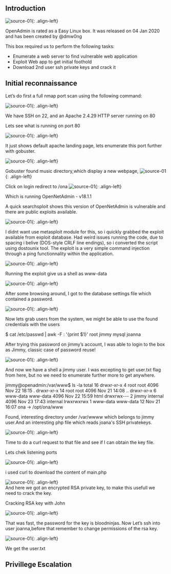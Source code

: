 ## Introduction
![source-01](/img/openadmin1.png){: .align-left}

OpenAdmin is rated as a Easy Linux box. It was released on 04 Jan 2020 and has been created by @dmw0ng

This box required us to perform the following tasks:


- Enumerate a web server to find vulnerable web application
- Exploit Web app to get initial foothold
- Download 2nd user ssh private keys and crack it


## Initial reconnaissance
Let’s do first a full nmap port scan using the following command:


![source-01](/img/Screenshot_2020-05-02_09-01-51.png){: .align-left}

We have SSH on 22, and an Apache 2.4.29 HTTP server running on 80

Lets see what is running on port 80

![source-01](/img/Screenshot_2020-05-02_09-20-39.png){: .align-left}

It just shows default apache landing page, lets enumerate this port further with gobuster.

![source-01](/img/Screenshot_2020-05-02_09-33-18.png){: .align-left} 

Gobuster found music directory,which display a new webpage, 
![source-01](/img/Screenshot_2020-05-02_09-38-13.png){: .align-left}  

Click on login redirect to /ona
![source-01](/img/Screenshot_2020-05-02_09-40-35.png){: .align-left}  

Which is running OpenNetAdmin - v18.1.1

A quick searchsploit shows this version of OpenNetAdmin is vulnerable and there are public exploits available.

![source-01](/img/Screenshot_2020-05-02_10-04-24.png){: .align-left}  

I didnt want use metasploit module for this, so i quickly grabbed the exploit available from exploit database.
Had weird issues running the code, due to spacing i belive (DOS-style CRLF line endings), so i converted the script using dostounix tool.
The exploit is a very simple command injection through a ping functionnality within the application.

![source-01](/img/Screenshot_2020-05-02_10-29-57.png){: .align-left}  

Running the exploit give us a shell as www-data 

![source-01](/img/Screenshot_2020-05-02_10-34-54.png){: .align-left}  

After some browsing around, I got to the database settings file which contained a password.

![source-01](/img/Screenshot_2020-05-02_10-42-54.png){: .align-left}  
	
Now lets grab users from the system, we might be able to use the found credentials with the users

$ cat /etc/passwd | awk -F : '{print $1}'
root
jimmy
mysql
joanna

After trying this password on jimmy’s account, I was able to login to the box as Jimmy, classic case of password reuse!

![source-01](/img/Screenshot_2020-05-02_14-13-04.png){: .align-left}  

And now we have a shell a jimmy user. I was excepting to get user.txt flag from here, but no we need to enumerate further more to get anywhere.

jimmy@openadmin:/var/www$ ls -la
total 16
drwxr-xr-x  4 root     root     4096 Nov 22 18:15 .
drwxr-xr-x 14 root     root     4096 Nov 21 14:08 ..
drwxr-xr-x  6 www-data www-data 4096 Nov 22 15:59 html
drwxrwx---  2 jimmy    internal 4096 Nov 23 17:43 internal
lrwxrwxrwx  1 www-data www-data   12 Nov 21 16:07 ona -> /opt/ona/www

Found, interesting directory under /var/wwww which belongs to jimmy user.And an interesting php file which reads joana's SSH privatekeys.

![source-01](/img/Screenshot_2020-05-02_14-25-02.png){: .align-left}  

Time to do a curl request to that file and see if I can obtain the key file.


Lets chek listening ports

![source-01](/img/Screenshot_2020-05-02_14-35-51.png){: .align-left}  

i used curl to download the content of main.php

![source-01](/img/Screenshot_2020-05-02_14-47-04.png){: .align-left}  
And here we got an encrypted RSA private key, to make this usefull we need to crack the key.

Cracking RSA key with John

![source-01](/img/Screenshot_2020-05-03_06-39-07.png){: .align-left} 

That was fast, the password for the key is bloodninjas. Now Let’s ssh into user joanna,before that remember to change permissions of the rsa key.

![source-01](/img/Screenshot_2020-05-03_06-50-07.png){: .align-left} 

We get the user.txt

## Privillege Escalation 







